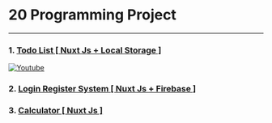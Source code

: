 # 20 Programming Project
<hr />

### 1. [ Todo List [ Nuxt Js + Local Storage ]](1-todo-list#todo-list)
[![Youtube](https://img.shields.io/badge/Youtube-FF2D20?style=for-the-badge&logo=Youtube&logoColor=white)](http://www.youtube.com/watch?v=FaOy5UQc0tQ)

### 2. [ Login Register System [ Nuxt Js + Firebase ]](2-login-register#login-register-system)

### 3. [ Calculator [ Nuxt Js ]](3-calculator#calculator)
